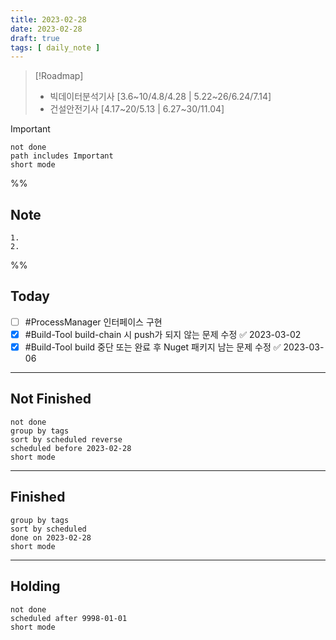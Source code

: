 ```yaml
---
title: 2023-02-28
date: 2023-02-28
draft: true
tags: [ daily_note ]
---
```


> [!Roadmap] 
> - 빅데이터분석기사 [3.6~10/4.8/4.28 | 5.22~26/6.24/7.14]
> - 건설안전기사 [4.17~20/5.13 | 6.27~30/11.04]

> [!important] 
> ```tasks
> not done
> path includes Important
> short mode
> ```

%%
## Note
	1. 
	2. 
 
%%

## Today
- [ ] #ProcessManager 인터페이스 구현
- [x] #Build-Tool build-chain 시 push가 되지 않는 문제 수정 ✅ 2023-03-02
- [x] #Build-Tool build 중단 또는 완료 후 Nuget 패키지 남는 문제 수정 ✅ 2023-03-06

---
## Not Finished
```tasks
not done
group by tags
sort by scheduled reverse
scheduled before 2023-02-28
short mode
```
---
## Finished
```tasks
group by tags
sort by scheduled
done on 2023-02-28
short mode
```
---
## Holding
```tasks
not done
scheduled after 9998-01-01
short mode
```